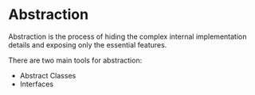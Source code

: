 # Abstraction
Abstraction is the process of hiding the complex internal implementation details and exposing only the essential features.

There are two main tools for abstraction:
- Abstract Classes
- Interfaces
